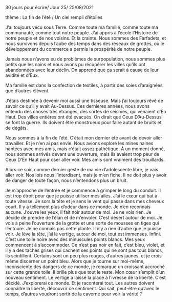 30 jours pour écrire/ Jour 25/ 25/08/2021 

thème :  La fin de l’été / Un ciel rempli d’étoiles


J’ai toujours vécu sous Terre. Comme toute ma famille, comme toute ma communauté, comme tout notre peuple. J’ai appris à l’école l’Histoire de notre peuple et de nos voisins. Et la crainte. Nous sommes des Farfadets, et nous survivons depuis l’aube des temps dans des réseaux de grottes, où le développement du commerce a permis la prospérité de notre peuple. 

Jamais nous n’avons eu de problèmes de surpopulation, nous sommes plus petits que les nains et nous avons pu récupérer les villes qu’ils ont abandonnées avec leur déclin. On apprend que ça serait à cause de leur avidité et d’Eux.

Ma famille est dans la confection de textiles, à partir des soies d’araignées que d’autres élèvent.

J’étais destinée à devenir moi aussi une tisseuse. Mais j’ai toujours rêvé de savoir ce qu’il y avait Au-Dessus. Ces dernières années, nous avons entendu des choses très étranges, des sortes de séismes, qui venaient d’En Haut. Des villes entières ont été évacués. On dirait que Ceux D’Au-Dessus se font la guerre. Ils doivent être monstrueux pour faire autant de bruits et de dégâts.

Nous sommes à la fin de l’été. C’était mon dernier été avant de devoir aller travailler. Et je n’en ai pas envie. Nous avions exploré les mines naines hantées avec mes amis, mais c’était assez pathétique. À un moment donné, nous sommes arrivés devant une ouverture, mais ils avaient trop peur de Ceux D’En Haut pour oser aller voir. Mes amis sont vraiment des trouillards.

Alors ce soir, comme dernier geste de ma vie d’adolescente libre, je vais aller voir. 
Nos lois nous l’interdisent, mais je m’en fiche. Il ne doit plus y avoir de danger de toute façon, nous n’entendons plus un bruit. 

Je m’approche de l’entrée et je commence à grimper le long du conduit. Il est trop étroit pour que je puisse utiliser mes ailes. J’ai le cœur qui bat à toute vitesse. Je sors la tête et je sens le vent qui passe dans mes cheveux court. Il y a tellement plus d’odeur dans ce monde. Je n’en reconnais aucune. J’ouvre les yeux, il fait noir autour de moi. Je ne vois rien. Je décide de prendre de l’élan et de m’envoler. C’est désert autour de moi. Je vois à peine l’ouverture de la grotte et une sorte de mousses en tiges qui l’entoure. Je ne connais pas cette plante. Il n’y a rien d’autre que je puisse voir. 
Je lève la tête, j’ai le vertige, autour de moi, tout est immenses. Infini. C’est une toile noire avec des minuscules points blancs. Mes yeux commencent à s’accommoder. Ce n’est pas noir en fait, c’est bleu, violet, et il y a des taches grises qui cachent ses points qui ne sont pas tous blancs, ils scintillent. Certains sont un peu plus rouges, d’autres jaunes, et je crois même discerner un point bleu. Alors que je tourne sur moi-même, inconsciente des dangers de ce monde, je remarque un croissant accroché sur cette grande toile. Il brille plus que tout le reste. Mon cœur s’emplit d’un nouveau sentiment. Le vertige a laissé la place à l’ivresse de la liberté. C’est décidé. J’explorerai ce monde. Et je raconterai tout. Les autres doivent connaitre la liberté, découvrir ce sentiment. Qui sait, peut-être qu’avec le temps, d’autres voudront sortir de la caverne pour voir la vérité ? 
